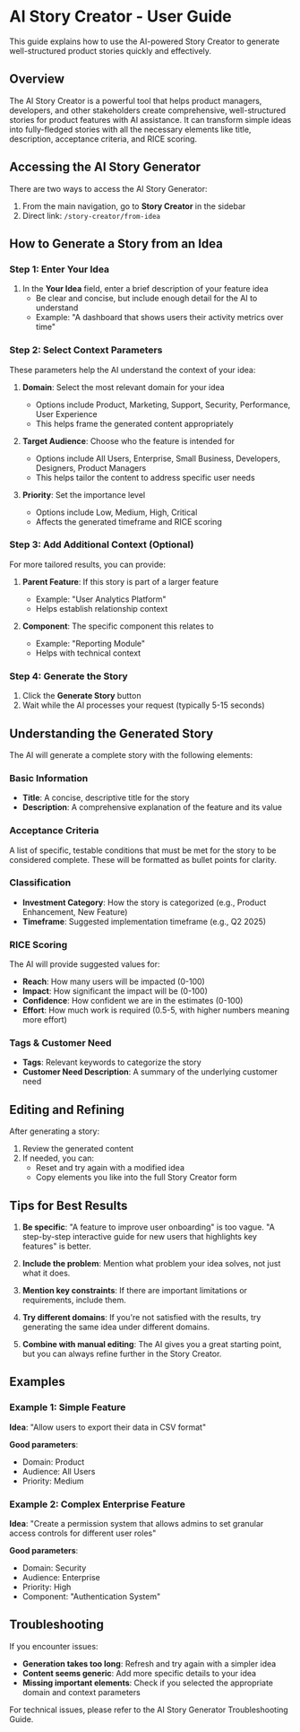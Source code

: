 # AI Story Creator - User Guide

This guide explains how to use the AI-powered Story Creator to generate well-structured product stories quickly and effectively.

## Overview

The AI Story Creator is a powerful tool that helps product managers, developers, and other stakeholders create comprehensive, well-structured stories for product features with AI assistance. It can transform simple ideas into fully-fledged stories with all the necessary elements like title, description, acceptance criteria, and RICE scoring.

## Accessing the AI Story Generator

There are two ways to access the AI Story Generator:

1. From the main navigation, go to **Story Creator** in the sidebar
2. Direct link: `/story-creator/from-idea`

## How to Generate a Story from an Idea

### Step 1: Enter Your Idea

1. In the **Your Idea** field, enter a brief description of your feature idea
   - Be clear and concise, but include enough detail for the AI to understand
   - Example: "A dashboard that shows users their activity metrics over time"

### Step 2: Select Context Parameters

These parameters help the AI understand the context of your idea:

1. **Domain**: Select the most relevant domain for your idea
   - Options include Product, Marketing, Support, Security, Performance, User Experience
   - This helps frame the generated content appropriately

2. **Target Audience**: Choose who the feature is intended for
   - Options include All Users, Enterprise, Small Business, Developers, Designers, Product Managers
   - This helps tailor the content to address specific user needs

3. **Priority**: Set the importance level
   - Options include Low, Medium, High, Critical
   - Affects the generated timeframe and RICE scoring

### Step 3: Add Additional Context (Optional)

For more tailored results, you can provide:

1. **Parent Feature**: If this story is part of a larger feature
   - Example: "User Analytics Platform"
   - Helps establish relationship context

2. **Component**: The specific component this relates to
   - Example: "Reporting Module"
   - Helps with technical context

### Step 4: Generate the Story

1. Click the **Generate Story** button
2. Wait while the AI processes your request (typically 5-15 seconds)

## Understanding the Generated Story

The AI will generate a complete story with the following elements:

### Basic Information

- **Title**: A concise, descriptive title for the story
- **Description**: A comprehensive explanation of the feature and its value

### Acceptance Criteria

A list of specific, testable conditions that must be met for the story to be considered complete. These will be formatted as bullet points for clarity.

### Classification

- **Investment Category**: How the story is categorized (e.g., Product Enhancement, New Feature)
- **Timeframe**: Suggested implementation timeframe (e.g., Q2 2025)

### RICE Scoring

The AI will provide suggested values for:

- **Reach**: How many users will be impacted (0-100)
- **Impact**: How significant the impact will be (0-100)
- **Confidence**: How confident we are in the estimates (0-100)
- **Effort**: How much work is required (0.5-5, with higher numbers meaning more effort)

### Tags & Customer Need

- **Tags**: Relevant keywords to categorize the story
- **Customer Need Description**: A summary of the underlying customer need

## Editing and Refining

After generating a story:

1. Review the generated content
2. If needed, you can:
   - Reset and try again with a modified idea
   - Copy elements you like into the full Story Creator form

## Tips for Best Results

1. **Be specific**: "A feature to improve user onboarding" is too vague. "A step-by-step interactive guide for new users that highlights key features" is better.

2. **Include the problem**: Mention what problem your idea solves, not just what it does.

3. **Mention key constraints**: If there are important limitations or requirements, include them.

4. **Try different domains**: If you're not satisfied with the results, try generating the same idea under different domains.

5. **Combine with manual editing**: The AI gives you a great starting point, but you can always refine further in the Story Creator.

## Examples

### Example 1: Simple Feature

**Idea**: "Allow users to export their data in CSV format"

**Good parameters**:
- Domain: Product
- Audience: All Users
- Priority: Medium

### Example 2: Complex Enterprise Feature

**Idea**: "Create a permission system that allows admins to set granular access controls for different user roles"

**Good parameters**:
- Domain: Security
- Audience: Enterprise
- Priority: High
- Component: "Authentication System"

## Troubleshooting

If you encounter issues:

- **Generation takes too long**: Refresh and try again with a simpler idea
- **Content seems generic**: Add more specific details to your idea
- **Missing important elements**: Check if you selected the appropriate domain and context parameters

For technical issues, please refer to the AI Story Generator Troubleshooting Guide.
